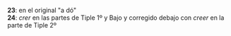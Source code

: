 **23**: en el original "a dó"  
**24**: _crer_ en las partes de Tiple 1º y Bajo y corregido debajo con _creer_ en la parte de Tiple 2º